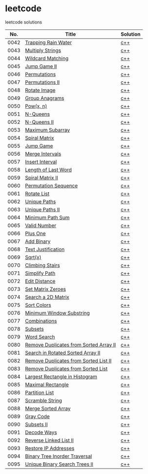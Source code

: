 # leetcode

leetcode solutions

|No.|Title|Solution|
|---|-----|--------|
|0042|[Trapping Rain Water](https://leetcode.com/problems/trapping-rain-water/)|[c++](algorithms/leetcode_0042.cpp)|
|0043|[Multiply Strings](https://leetcode.com/problems/multiply-strings/)|[c++](algorithms/leetcode_0043.cpp)|
|0044|[Wildcard Matching](https://leetcode.com/problems/wildcard-matching/)|[c++](algorithms/leetcode_0044.cpp)|
|0045|[Jump Game II](https://leetcode.com/problems/jump-game-ii/)|[c++](algorithms/leetcode_0045.cpp)|
|0046|[Permutations](https://leetcode.com/problems/permutations/)|[c++](algorithms/leetcode_0046.cpp)|
|0047|[Permutations II](https://leetcode.com/problems/permutations-ii/)|[c++](algorithms/leetcode_0047.cpp)|
|0048|[Rotate Image](https://leetcode.com/problems/rotate-image/)|[c++](algorithms/leetcode_0048.cpp)|
|0049|[Group Anagrams](https://leetcode.com/problems/group-anagrams/)|[c++](algorithms/leetcode_0049.cpp)|
|0050|[Pow(x, n)](https://leetcode.com/problems/powx-n/)|[c++](algorithms/leetcode_0050.cpp)|
|0051|[N-Queens](https://leetcode.com/problems/n-queens/)|[c++](algorithms/leetcode_0051.cpp)|
|0052|[N-Queens II](https://leetcode.com/problems/n-queens-ii/)|[c++](algorithms/leetcode_0052.cpp)|
|0053|[Maximum Subarray](https://leetcode.com/problems/maximum-subarray/)|[c++](algorithms/leetcode_0053.cpp)|
|0054|[Spiral Matrix](https://leetcode.com/problems/spiral-matrix/)|[c++](algorithms/leetcode_0054.cpp)|
|0055|[Jump Game](https://leetcode.com/problems/jump-game/)|[c++](algorithms/leetcode_0055.cpp)|
|0056|[Merge Intervals](https://leetcode.com/problems/merge-intervals/)|[c++](algorithms/leetcode_0056.cpp)|
|0057|[Insert Interval](https://leetcode.com/problems/insert-interval/)|[c++](algorithms/leetcode_0057.cpp)|
|0058|[Length of Last Word](https://leetcode.com/problems/length-of-last-word/)|[c++](algorithms/leetcode_0058.cpp)|
|0059|[Spiral Matrix II](https://leetcode.com/problems/spiral-matrix-ii/)|[c++](algorithms/leetcode_0059.cpp)|
|0060|[Permutation Sequence](https://leetcode.com/problems/permutation-sequence/)|[c++](algorithms/leetcode_0060.cpp)|
|0061|[Rotate List](https://leetcode.com/problems/rotate-list/)|[c++](algorithms/leetcode_0061.cpp)|
|0062|[Unique Paths](https://leetcode.com/problems/unique-paths/)|[c++](algorithms/leetcode_0062.cpp)|
|0063|[Unique Paths II](https://leetcode.com/problems/unique-paths-ii/)|[c++](algorithms/leetcode_0063.cpp)|
|0064|[Minimum Path Sum](https://leetcode.com/problems/minimum-path-sum/)|[c++](algorithms/leetcode_0064.cpp)|
|0065|[Valid Number](https://leetcode.com/problems/valid-number/)|[c++](algorithms/leetcode_0065.cpp)|
|0066|[Plus One](https://leetcode.com/problems/plus-one/)|[c++](algorithms/leetcode_0066.cpp)|
|0067|[Add Binary](https://leetcode.com/problems/add-binary/)|[c++](algorithms/leetcode_0067.cpp)|
|0068|[Text Justification](https://leetcode.com/problems/text-justification/)|[c++](algorithms/leetcode_0068.cpp)|
|0069|[Sqrt(x)](https://leetcode.com/problems/sqrtx/)|[c++](algorithms/leetcode_0069.cpp)|
|0070|[Climbing Stairs](https://leetcode.com/problems/climbing-stairs/)|[c++](algorithms/leetcode_0070.cpp)|
|0071|[Simplify Path](https://leetcode.com/problems/simplify-path/)|[c++](algorithms/leetcode_0071.cpp)|
|0072|[Edit Distance](https://leetcode.com/problems/edit-distance/)|[c++](algorithms/leetcode_0072.cpp)|
|0073|[Set Matrix Zeroes](https://leetcode.com/problems/set-matrix-zeroes/)|[c++](algorithms/leetcode_0073.cpp)|
|0074|[Search a 2D Matrix](https://leetcode.com/problems/search-a-2d-matrix/)|[c++](algorithms/leetcode_0074.cpp)|
|0075|[Sort Colors](https://leetcode.com/problems/sort-colors/)|[c++](algorithms/leetcode_0075.cpp)|
|0076|[Minimum Window Substring](https://leetcode.com/problems/minimum-window-substring/)|[c++](algorithms/leetcode_0076.cpp)|
|0077|[Combinations](https://leetcode.com/problems/combinations/)|[c++](algorithms/leetcode_0077.cpp)|
|0078|[Subsets](https://leetcode.com/problems/subsets/)|[c++](algorithms/leetcode_0078.cpp)|
|0079|[Word Search](https://leetcode.com/problems/word-search/)|[c++](algorithms/leetcode_0079.cpp)|
|0080|[Remove Duplicates from Sorted Array II](https://leetcode.com/problems/remove-duplicates-from-sorted-array-ii/)|[c++](algorithms/leetcode_0080.cpp)|
|0081|[Search in Rotated Sorted Array II](https://leetcode.com/problems/search-in-rotated-sorted-array-ii/)|[c++](algorithms/leetcode_0081.cpp)|
|0082|[Remove Duplicates from Sorted List II](https://leetcode.com/problems/remove-duplicates-from-sorted-list-ii/)|[c++](algorithms/leetcode_0082.cpp)|
|0083|[Remove Duplicates from Sorted List](https://leetcode.com/problems/remove-duplicates-from-sorted-list/)|[c++](algorithms/leetcode_0083.cpp)|
|0084|[Largest Rectangle in Histogram](https://leetcode.com/problems/largest-rectangle-in-histogram/)|[c++](algorithms/leetcode_0084.cpp)|
|0085|[Maximal Rectangle](https://leetcode.com/problems/maximal-rectangle/)|[c++](algorithms/leetcode_0085.cpp)|
|0086|[Partition List](https://leetcode.com/problems/partition-list/)|[c++](algorithms/leetcode_0086.cpp)|
|0087|[Scramble String](https://leetcode.com/problems/scramble-string/)|[c++](algorithms/leetcode_0087.cpp)|
|0088|[Merge Sorted Array](https://leetcode.com/problems/merge-sorted-array/)|[c++](algorithms/leetcode_0088.cpp)|
|0089|[Gray Code](https://leetcode.com/problems/gray-code/)|[c++](algorithms/leetcode_0089.cpp)|
|0090|[Subsets II](https://leetcode.com/problems/subsets-ii/)|[c++](algorithms/leetcode_0090.cpp)|
|0091|[Decode Ways](https://leetcode.com/problems/decode-ways/)|[c++](algorithms/leetcode_0091.cpp)|
|0092|[Reverse Linked List II](https://leetcode.com/problems/reverse-linked-list-ii/)|[c++](algorithms/leetcode_0092.cpp)|
|0093|[Restore IP Addresses](https://leetcode.com/problems/restore-ip-addresses/)|[c++](algorithms/leetcode_0093.cpp)|
|0094|[Binary Tree Inorder Traversal](https://leetcode.com/problems/binary-tree-inorder-traversal/)|[c++](algorithms/leetcode_0094.cpp)|
|0095|[Unique Binary Search Trees II](https://leetcode.com/problems/unique-binary-search-trees-ii/)|[c++](algorithms/leetcode_0095.cpp)|

